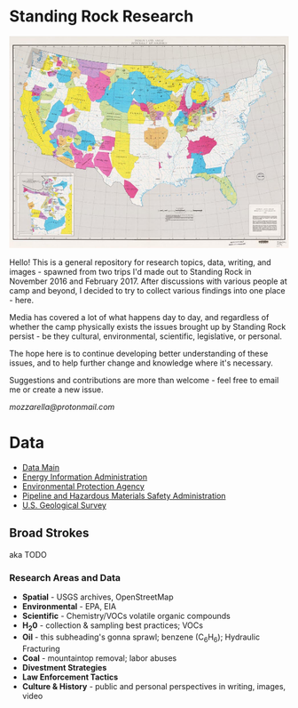 # Standing Rock Research

![Indian Land Areas, Judicially Established 1978](data/USGS/Indian-Lands-plate-1.jpg)

Hello! This is a general repository for research topics, data, writing, and images - spawned from two trips I'd made out to Standing Rock in November 2016 and February 2017. After discussions with various people at camp and beyond, I decided to try to collect various findings into one place - here. 

Media has covered a lot of what happens day to day, and regardless of whether the camp physically exists the issues brought up by Standing Rock persist - be they cultural, environmental, scientific, legislative, or personal. 

The hope here is to continue developing better understanding of these issues, and to help further change and knowledge where it's necessary.

Suggestions and contributions are more than welcome - feel free to email me or create a new issue. 

_mozzarella@protonmail.com_

# Data

- [Data Main](data)
- [Energy Information Administration](data/EIA)
- [Environmental Protection Agency](data/EPA)
- [Pipeline and Hazardous Materials Safety Administration](data/PHMSA)
- [U.S. Geological Survey](data/USGS)


## Broad Strokes

aka TODO

### Research Areas and Data
- **Spatial** - USGS archives, OpenStreetMap
- **Environmental** - EPA, EIA
- **Scientific** - Chemistry/VOCs volatile organic compounds
- **H<sub>2</sub>0** - collection & sampling best practices; VOCs
- **Oil** - this subheading's gonna sprawl; benzene (C<sub>6</sub>H<sub>6</sub>); Hydraulic Fracturing
- **Coal** - mountaintop removal; labor abuses
- **Divestment Strategies**
- **Law Enforcement Tactics**
- **Culture & History** - public and personal perspectives in writing, images, video






